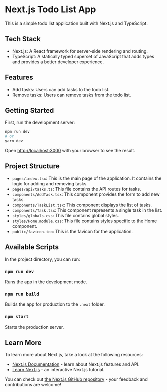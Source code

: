 # Next.js Todo List App

This is a simple todo list application built with Next.js and TypeScript.

## Tech Stack

- Next.js: A React framework for server-side rendering and routing.
- TypeScript: A statically typed superset of JavaScript that adds types and provides a better developer experience.

## Features

- Add tasks: Users can add tasks to the todo list.
- Remove tasks: Users can remove tasks from the todo list.

## Getting Started

First, run the development server:

```bash
npm run dev
# or
yarn dev
```

Open [http://localhost:3000](http://localhost:3000) with your browser to see the result.

## Project Structure

- `pages/index.tsx`: This is the main page of the application. It contains the logic for adding and removing tasks.
- `pages/api/tasks.ts`: This file contains the API routes for tasks.
- `components/AddTask.tsx`: This component provides the form to add new tasks.
- `components/TaskList.tsx`: This component displays the list of tasks.
- `components/Task.tsx`: This component represents a single task in the list.
- `styles/globals.css`: This file contains global styles.
- `styles/Home.module.css`: This file contains styles specific to the Home component.
- `public/favicon.ico`: This is the favicon for the application.

## Available Scripts

In the project directory, you can run:

### `npm run dev`

Runs the app in the development mode.

### `npm run build`

Builds the app for production to the `.next` folder.

### `npm start`

Starts the production server.

## Learn More

To learn more about Next.js, take a look at the following resources:

- [Next.js Documentation](https://nextjs.org/docs) - learn about Next.js features and API.
- [Learn Next.js](https://nextjs.org/learn) - an interactive Next.js tutorial.

You can check out [the Next.js GitHub repository](https://github.com/vercel/next.js/) - your feedback and contributions are welcome!